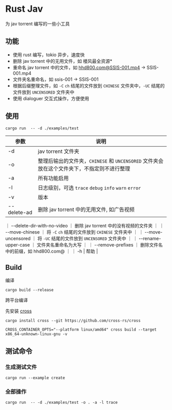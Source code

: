 # Rust Jav

为 jav torrent 编写的一些小工具

## 功能

- 使用 rust 编写，tokio 异步，速度快
- 删除 jav torrent 中的无用文件，如 楼风最全资源\*
- 重命名 jav torrent 中的文件，如 hhd800.com@SSIS-001.mp4 -> SSIS-001.mp4
- 文件夹名重命名，如 ssis-001 -> SSIS-001
- 根据后缀整理文件，如 `-C` `ch` 结尾的文件放到 `CHINESE` 文件夹中，`-UC` 结尾的文件放到 `UNCENSORED` 文件夹中
- 使用 dialoguer 交互式操作，方便使用

## 使用

```
cargo run  -- -d ./examples/test
```


| 参数        | 说明                                                                                       |
| ----------- | ------------------------------------------------------------------------------------------ |
| -d          | jav torrent 文件夹                                                                         |
| -o          | 整理后输出的文件夹，`CHINESE` 和 `UNCENSORED` 文件夹会放在这个文件夹下，不指定则不进行整理 |
| -a          | 所有功能启用                                                                               |
| -l          | 日志级别，可选 `trace` `debug` `info` `warn` `error`                                       |
| -v          | 版本                                                                                       |
| --delete-ad | 删除 jav torrent 中的无用文件, 如广告视频                                                  |

｜ --delete-dir-with-no-video ｜ 删除 jav torrent 中的没有视频的文件夹 ｜
｜ --move-chinese ｜ 将 `-C` `ch` 结尾的文件放到 `CHINESE` 文件夹中 ｜
｜ --move-uncensored ｜ 将 `-UC` 结尾的文件放到 `UNCENSORED` 文件夹中 ｜
｜ --rename-upper-case ｜ 文件夹名重命名为大写 ｜
｜ --remove-prefixes ｜ 删除文件名中的前缀，如 hhd800.com@ ｜
｜ -h | 帮助 |

## Build

编译

```shell
cargo build --release
```

跨平台编译

先安装 [cross](https://github.com/cross-rs/cross)

```shell
cargo install cross --git https://github.com/cross-rs/cross

```

```shell
CROSS_CONTAINER_OPTS="--platform linux/amd64" cross build --target x86_64-unknown-linux-gnu -v
```

## 测试命令

### 生成测试文件

```shell
cargo run --example create
```

### 全部操作

```shell
cargo run  -- -d ./examples/test -o . -a -l trace
```
